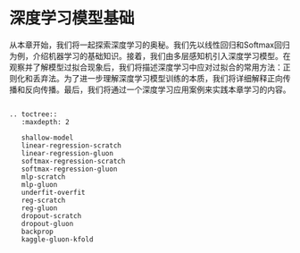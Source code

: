 # 深度学习模型基础


从本章开始，我们将一起探索深度学习的奥秘。我们先以线性回归和Softmax回归为例，介绍机器学习的基础知识。接着，我们由多层感知机引入深度学习模型。在观察并了解模型过拟合现象后，我们将描述深度学习中应对过拟合的常用方法：正则化和丢弃法。为了进一步理解深度学习模型训练的本质，我们将详细解释正向传播和反向传播。最后，我们将通过一个深度学习应用案例来实践本章学习的内容。

```eval_rst

.. toctree::
   :maxdepth: 2

   shallow-model
   linear-regression-scratch
   linear-regression-gluon
   softmax-regression-scratch
   softmax-regression-gluon
   mlp-scratch
   mlp-gluon
   underfit-overfit
   reg-scratch
   reg-gluon
   dropout-scratch
   dropout-gluon
   backprop
   kaggle-gluon-kfold

```
